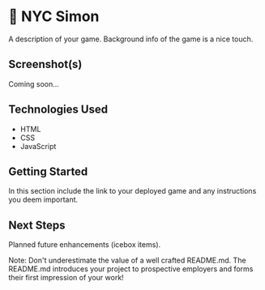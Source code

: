 # 🗽 NYC Simon
A description of your game. Background info of the game is a nice touch.

## Screenshot(s)
Coming soon...

## Technologies Used
- HTML
- CSS
- JavaScript

## Getting Started
In this section include the link to your deployed game and any instructions you deem important.

## Next Steps
Planned future enhancements (icebox items).

Note: Don't underestimate the value of a well crafted README.md. The README.md introduces your project to prospective employers and forms their first impression of your work!